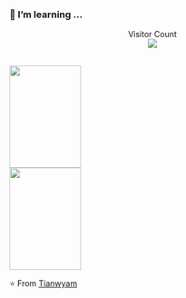 ### 🌱 I’m learning ...

<div align="center"> 

Visitor Count
<br/>
<img src="https://profile-counter.glitch.me/tianwyam/count.svg" />
</div>

<br/>

<a href="https://github.com/AVS1508">
  <img height="180em" width="50%" src="https://github-readme-stats.vercel.app/api?username=tianwyam&theme=buefy&show_icons=true&hide=prs,issues" />
  <img height="180em" width="50%" src="https://github-readme-stats.vercel.app/api/top-langs/?username=tianwyam&theme=buefy&layout=compact" />
</a>

<br/>




⭐️ From [Tianwyam](https://github.com/tianwyam) 
